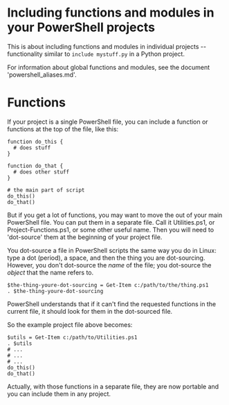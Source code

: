 # Including functions and modules in your PowerShell projects

This is about including functions and modules in individual 
projects -- functionality similar to `include mystuff.py` in a Python project.

For information about global functions and modules, see the document 
'powershell_aliases.md'.

# Functions

If your project is a single PowerShell file, you can include a function
or functions at the top of the file, like this:

```
function do_this {
  # does stuff
}

function do_that {
  # does other stuff
}

# the main part of script
do_this()
do_that()
```

But if you get a lot of functions, you may want to move the out of your
main PowerShell file. You can put them in a separate file. Call it
Utilities.ps1, or Project-Functions.ps1, or some other useful name. Then you
will need to 'dot-source' them at the beginning of your project file.

You dot-source a file in PowerShell scripts the same way you do in Linux:
type a dot (period), a space, and then the thing you are dot-sourcing.
However, you don't dot-source the _name_ of the file; you dot-source the
_object_ that the name refers to.
```
$the-thing-youre-dot-sourcing = Get-Item c:/path/to/the/thing.ps1
. $the-thing-youre-dot-sourcing
```

PowerShell understands that if it can't find the requested functions in the
current file, it should look for them in the dot-sourced file.

So the example project file above becomes:

```
$utils = Get-Item c:/path/to/Utilities.ps1
. $utils
# ...
# ...
# ...
do_this()
do_that()
```

Actually, with those functions in a separate file, they are now portable 
and you can include them in any project. 
